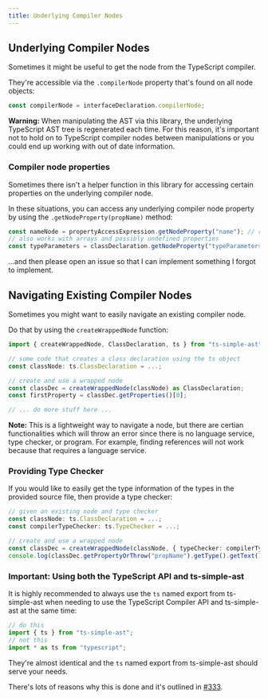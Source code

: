 ```yaml
---
title: Underlying Compiler Nodes
---
```


## Underlying Compiler Nodes

Sometimes it might be useful to get the node from the TypeScript compiler.

They're accessible via the `.compilerNode` property that's found on all node objects:

```ts
const compilerNode = interfaceDeclaration.compilerNode;
```

**Warning:** When manipulating the AST via this library, the underlying TypeScript AST tree is regenerated each time. For this reason, it's important not
to hold on to TypeScript compiler nodes between manipulations or you could end up working with out of date information.

### Compiler node properties

Sometimes there isn't a helper function in this library for accessing certain properties on the underlying compiler node.

In these situations, you can access any underlying compiler node property by using the `.getNodeProperty(propName)` method:

```ts
const nameNode = propertyAccessExpression.getNodeProperty("name"); // returns: PropertyName
// also works with arrays and possibly undefined properties
const typeParameters = classDeclaration.getNodeProperty("typeParameters"); // returns: TypeParameterDeclaration[] | undefined
```

...and then please open an issue so that I can implement something I forgot to implement.

## Navigating Existing Compiler Nodes

Sometimes you might want to easily navigate an existing compiler node.

Do that by using the `createWrappedNode` function:

```ts ignore-error: 1109
import { createWrappedNode, ClassDeclaration, ts } from "ts-simple-ast";

// some code that creates a class declaration using the ts object
const classNode: ts.ClassDeclaration = ...;

// create and use a wrapped node
const classDec = createWrappedNode(classNode) as ClassDeclaration;
const firstProperty = classDec.getProperties()[0];

// ... do more stuff here ...
```

**Note:** This is a lightweight way to navigate a node, but there are certian functionalities which will throw an error since there is no
language service, type checker, or program. For example, finding references will not work because that requires a language service.

### Providing Type Checker

If you would like to easily get the type information of the types in the provided source file, then provide a type checker:

```ts ignore-error: 1109
// given an existing node and type checker
const classNode: ts.ClassDeclaration = ...;
const compilerTypeChecker: ts.TypeChecker = ...;

// create and use a wrapped node
const classDec = createWrappedNode(classNode, { typeChecker: compilerTypeChecker }) as ClassDeclaration;
console.log(classDec.getPropertyOrThrow("propName").getType().getText()); // ok, because a type checker was provided
```

### Important: Using both the TypeScript API and ts-simple-ast

It is highly recommended to always use the `ts` named export from ts-simple-ast when
needing to use the TypeScript Compiler API and ts-simple-ast at the same time:

```ts
// do this
import { ts } from "ts-simple-ast";
// not this
import * as ts from "typescript";
```

They're almost identical and the `ts` named export from ts-simple-ast should serve your needs.

There's lots of reasons why this is done and it's outlined in [#333](https://github.com/dsherret/ts-simple-ast/issues/333#issuecomment-391182952).
